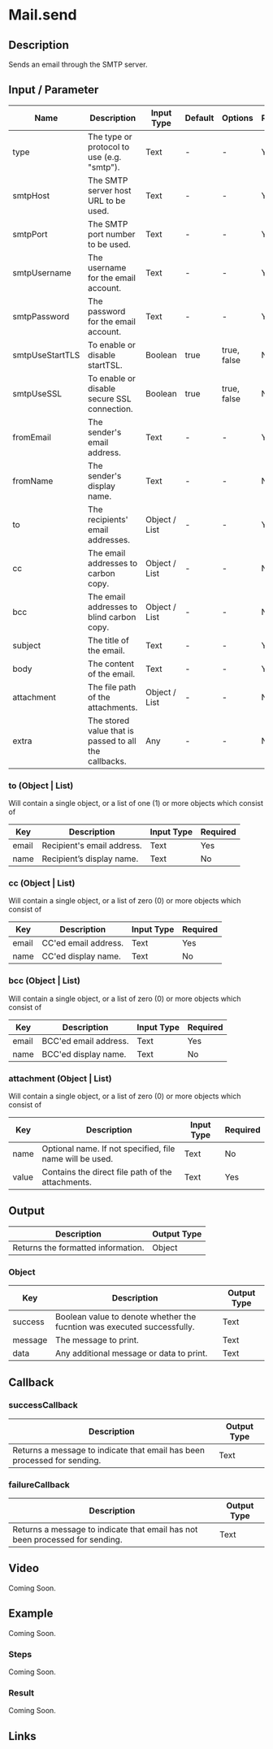 # Mail.send

## Description

Sends an email through the SMTP server.

## Input / Parameter

| Name | Description | Input Type | Default | Options | Required |
| ------ | ------ | ------ | ------ | ------ | ------ |
| type | The type or protocol to use (e.g. "smtp"). | Text | - | - | Yes |
| smtpHost | The SMTP server host URL to be used. | Text | - | - | Yes |
| smtpPort | The SMTP port number to be used. | Text | - | - | Yes |
| smtpUsername | The username for the email account. | Text | - | - | Yes | 
| smtpPassword | The password for the email account. | Text | - | - | Yes | 
| smtpUseStartTLS | To enable or disable startTSL. | Boolean | true | true, false | No | 
| smtpUseSSL | To enable or disable secure SSL connection. | Boolean | true | true, false | No | 
| fromEmail | The sender's email address. | Text | - | - | Yes | 
| fromName | The sender's display name. | Text | - | - | No | 
| to | The recipients' email addresses. | Object / List | - | - | Yes | 
| cc | The email addresses to carbon copy. | Object / List | - | - | No | 
| bcc | The email addresses to blind carbon copy. | Object / List | - | - | No | 
| subject | The title of the email. | Text | - | - | Yes | 
| body | The content of the email. | Text | - | - | Yes | 
| attachment | The file path of the attachments. | Object / List | - | - | No | 
| extra | The stored value that is passed to all the callbacks. | Any | - | - | No | 

### to (Object | List)

Will contain a single object, or a list of one (1) or more objects which consist of

| Key | Description | Input Type | Required |
| ------ | ------ | ------ | ------ |
| email | Recipient's email address. | Text | Yes |
| name | Recipient’s display name. | Text | No |

### cc (Object | List)

Will contain a single object, or a list of zero (0) or more objects which consist of

| Key | Description | Input Type | Required |
| ------ | ------ | ------ | ------ |
| email | CC'ed email address. | Text | Yes |
| name | CC'ed display name. | Text | No |

### bcc (Object | List)

Will contain a single object, or a list of zero (0) or more objects which consist of

| Key | Description | Input Type | Required |
| ------ | ------ | ------ | ------ |
| email | BCC'ed email address. | Text | Yes |
| name | BCC'ed display name. | Text | No |

### attachment (Object | List)

Will contain a single object, or a list of zero (0) or more objects which consist of

| Key | Description | Input Type | Required |
| ------ | ------ | ------ | ------ |
| name | Optional name. If not specified, file name will be used. | Text | No |
| value | Contains the direct file path of the attachments. | Text | Yes |

## Output

| Description | Output Type |
| ------ | ------ |
| Returns the formatted information. | Object |

### Object

| Key | Description | Output Type |
| ------ | ------ | ------ |
| success | Boolean value to denote whether the fucntion was executed successfully. | Text |
| message | The message to print. | Text |
| data | Any additional message or data to print. | Text |

## Callback

### successCallback

| Description | Output Type |
| ------ | ------ |
| Returns a message to indicate that email has been processed for sending. | Text |

### failureCallback

| Description | Output Type |
| ------ | ------ |
| Returns a message to indicate that email has not been processed for sending. | Text |

## Video

Coming Soon.

<!-- Format: [![Video]({image-path}?raw=true)]({url-link}) -->

## Example

Coming Soon.

<!-- Share a scenario, like a user requirements. -->

### Steps

Coming Soon.

<!-- Show the steps and share some screenshots.

1. .....

Format: ![]({image-path}?raw=true) -->

### Result

Coming Soon.

<!-- Explain the output.

Format: ![]({image-path}?raw=true) -->

## Links